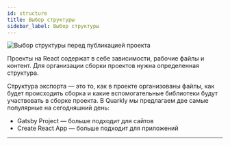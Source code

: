 ```yaml
---
id: structure
title: Выбор структуры
sidebar_label: Выбор структуры
---
```


![Выбор структуры перед публикацией проекта](https://test-upl.quarkly.io/607d3473b99fb9001fcbcc16/images/docs-new-topbar-publication-structure.png?v=2021-05-15T11:38:28.941Z)

Проекты на React содержат в себе зависимости, рабочие файлы и контент. Для организации сборки проектов нужна определенная структура.

Структура экспорта — это то, как в проекте организованы файлы, как будет происходить сборка и какие вспомогательные библиотеки будут участвовать в сборке проекта. В Quarkly мы предлагаем две самые популярные на сегодняшний день:

-   Gatsby Project — больше подходит для сайтов
-   Create React App — больше подходит для приложений

---
